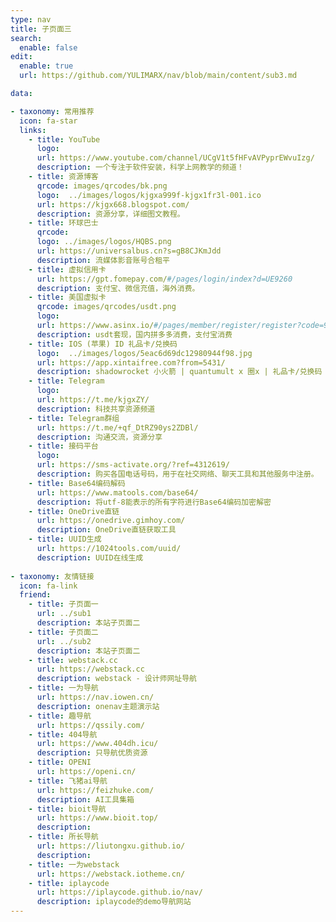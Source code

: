 ```yaml
---
type: nav
title: 子页面三
search: 
  enable: false
edit:
  enable: true
  url: https://github.com/YULIMARX/nav/blob/main/content/sub3.md

data:

- taxonomy: 常用推荐
  icon: fa-star
  links: 
    - title: YouTube
      logo: 
      url: https://www.youtube.com/channel/UCgV1t5fHFvAVPyprEWvuIzg/
      description: 一个专注于软件安装，科学上网教学的频道！
    - title: 资源博客
      qrcode: images/qrcodes/bk.png
      logo:  ../images/logos/kjgxa999f-kjgx1fr3l-001.ico
      url: https://kjgx668.blogspot.com/
      description: 资源分享，详细图文教程。
    - title: 环球巴士
      qrcode: 
      logo: ../images/logos/HQBS.png
      url: https://universalbus.cn?s=gB8CJKmJdd
      description: 流媒体影音账号合租平
    - title: 虚拟信用卡
      url: https://gpt.fomepay.com/#/pages/login/index?d=UE9260
      description: 支付宝、微信充值，海外消费。
    - title: 美国虚拟卡
      qrcode: images/qrcodes/usdt.png
      logo:
      url: https://www.asinx.io/#/pages/member/register/register?code=9h9oxmkt/
      description: usdt套现，国内拼多多消费，支付宝消费
    - title: IOS (苹果) ID 礼品卡/兑换码
      logo:  ../images/logos/5eac6d69dc12980944f98.jpg
      url: https://app.xintaifree.com?from=5431/
      description: shadowrocket 小火箭 | quantumult x 圈x | 礼品卡/兑换码 | ChatGPT plus 应有尽有！⏰客服在线时间08:00-23:00
    - title: Telegram
      logo: 
      url: https://t.me/kjgxZY/
      description: 科技共享资源频道
    - title: Telegram群组
      url: https://t.me/+qf_DtRZ90ys2ZDBl/
      description: 沟通交流，资源分享
    - title: 接码平台
      logo:  
      url: https://sms-activate.org/?ref=4312619/
      description: 购买各国电话号码，用于在社交网络、聊天工具和其他服务中注册。
    - title: Base64编码解码
      url: https://www.matools.com/base64/
      description: 将utf-8能表示的所有字符进行Base64编码加密解密
    - title: OneDrive直链
      url: https://onedrive.gimhoy.com/
      description: OneDrive直链获取工具
    - title: UUID生成
      url: https://1024tools.com/uuid/
      description: UUID在线生成
         
- taxonomy: 友情链接
  icon: fa-link
  friend:
    - title: 子页面一
      url: ../sub1
      description: 本站子页面二
    - title: 子页面二
      url: ../sub2
      description: 本站子页面二
    - title: webstack.cc
      url: https://webstack.cc
      description: webstack - 设计师网址导航
    - title: 一为导航
      url: https://nav.iowen.cn/
      description: onenav主题演示站
    - title: 趣导航
      url: https://qssily.com/
    - title: 404导航
      url: https://www.404dh.icu/
      description: 只导航优质资源
    - title: OPENI
      url: https://openi.cn/
    - title: 飞猪ai导航
      url: https://feizhuke.com/
      description: AI工具集箱
    - title: bioit导航
      url: https://www.bioit.top/
      description:
    - title: 所长导航
      url: https://liutongxu.github.io/
      description:
    - title: 一为webstack
      url: https://webstack.iotheme.cn/
    - title: iplaycode
      url: https://iplaycode.github.io/nav/
      description: iplaycode的demo导航网站
---
```

